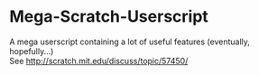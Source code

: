 Mega-Scratch-Userscript
=======================

A mega userscript containing a lot of useful features (eventually, hopefully...)  
See http://scratch.mit.edu/discuss/topic/57450/
